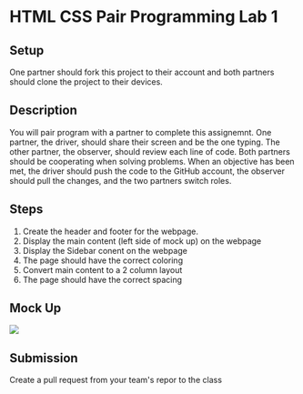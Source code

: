 # HTML CSS Pair Programming Lab 1

## Setup
One partner should fork this project to their account and both partners should clone the project to their devices.

## Description
You will pair program with a partner to complete this assignemnt. One partner, the driver, should share their screen and be the one typing. The other partner, the observer, should review each line of code. Both partners should be cooperating when solving problems. When an objective has been met, the driver should push the code to the GitHub account, the observer should pull the changes, and the two partners switch roles. 

## Steps
1. Create the header and footer for the webpage.
2. Display the main content (left side of mock up) on the webpage
3. Display the Sidebar conent on the webpage
4. The page should have the correct coloring
5. Convert main content to a 2 column layout 
6. The page should have the correct spacing


## Mock Up
![](mockup.png)

## Submission
Create a pull request from your team's repor to the class 
